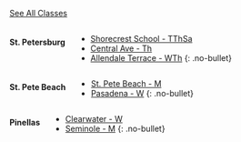 <div class="row">
<div class="large-11 large-offset-1 columns" markdown="1">

[See All Classes][1]

</div>
</div>
<div class="row">
<div class="large-3 large-offset-1 columns" markdown="1">

#### St. Petersburg

- [Shorecrest School - TThSa][2]
- [Central Ave - Th][3]
- [Allendale Terrace - WTh][4]
{: .no-bullet}

</div>
<div class="large-3 large-offset-1 columns" markdown="1">

#### St. Pete Beach

- [St. Pete Beach - M][5]
- [Pasadena - W][6]
{: .no-bullet}

</div>
<div class="large-3 columns" markdown="1">

#### Pinellas

- [Clearwater - W][7]
- [Seminole - M][8]
{: .no-bullet}

</div>
</div>

[1]: /classes/
[2]: {{data.location-url}}147
[3]: {{data.location-url}}145
[4]: {{data.location-url}}308
[5]: {{data.location-url}}148
[6]: {{data.location-url}}144
[7]: {{data.location-url}}149
[8]: {{data.location-url}}306

